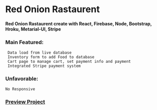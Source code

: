 # Red Onion Rastaurent

#### Red Onion Rastaurent create with React, Firebase, Node, Bootstrap, Hroku, Metarial-UI, Stripe

### Main Featured:
     Data load from live database
     Inventory form to add Food to database
     Cart page to manage cart, set payment info and payment
     Integrated Stripe payment system
      
### Unfavorable:
    No Responsive   
      
 ### [Preview Project](https://read-onion-restaurent.firebaseapp.com/)
 

